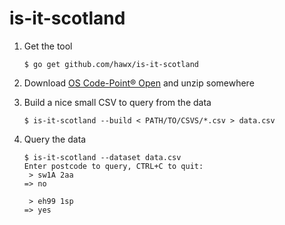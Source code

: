 # is-it-scotland

1. Get the tool
   ```
   $ go get github.com/hawx/is-it-scotland
   ```

1. Download [OS Code-Point® Open](https://osdatahub.os.uk/downloads/open/CodePointOpen) and unzip somewhere

1. Build a nice small CSV to query from the data
   ```
   $ is-it-scotland --build < PATH/TO/CSVS/*.csv > data.csv
   ```

1. Query the data
   ```
   $ is-it-scotland --dataset data.csv
   Enter postcode to query, CTRL+C to quit:
    > sw1A 2aa
   => no

    > eh99 1sp
   => yes
   ```
